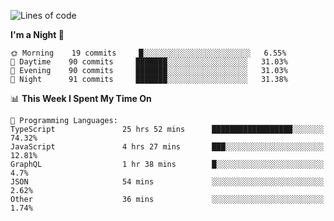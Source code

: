 <!--START_SECTION:waka-->
![Lines of code](https://img.shields.io/badge/From%20Hello%20World%20I%27ve%20Written-626687%20lines%20of%20code-blue)

**I'm a Night 🦉** 

```text
🌞 Morning    19 commits     █░░░░░░░░░░░░░░░░░░░░░░░░   6.55% 
🌆 Daytime    90 commits     ███████░░░░░░░░░░░░░░░░░░   31.03% 
🌃 Evening    90 commits     ███████░░░░░░░░░░░░░░░░░░   31.03% 
🌙 Night      91 commits     ███████░░░░░░░░░░░░░░░░░░   31.38%

```


📊 **This Week I Spent My Time On** 

```text
💬 Programming Languages: 
TypeScript               25 hrs 52 mins      ██████████████████░░░░░░░   74.32% 
JavaScript               4 hrs 27 mins       ███░░░░░░░░░░░░░░░░░░░░░░   12.81% 
GraphQL                  1 hr 38 mins        █░░░░░░░░░░░░░░░░░░░░░░░░   4.7% 
JSON                     54 mins             ░░░░░░░░░░░░░░░░░░░░░░░░░   2.62% 
Other                    36 mins             ░░░░░░░░░░░░░░░░░░░░░░░░░   1.74%

```


<!--END_SECTION:waka-->
